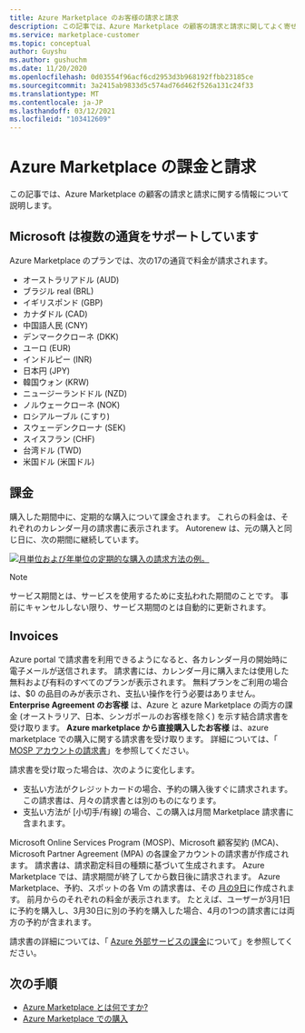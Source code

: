 ```yaml
---
title: Azure Marketplace のお客様の請求と請求
description: この記事では、Azure Marketplace の顧客の請求と請求に関してよく寄せられる質問について説明します。
ms.service: marketplace-customer
ms.topic: conceptual
author: Guyshu
ms.author: gushuchm
ms.date: 11/20/2020
ms.openlocfilehash: 0d03554f96acf6cd2953d3b968192ffbb23185ce
ms.sourcegitcommit: 3a2415ab9833d5c574ad76d462f526a131c24f33
ms.translationtype: MT
ms.contentlocale: ja-JP
ms.lasthandoff: 03/12/2021
ms.locfileid: "103412609"
---
```

# <a name="azure-marketplace-billing-and-invoicing"></a>Azure Marketplace の課金と請求

この記事では、Azure Marketplace の顧客の請求と請求に関する情報について説明します。

## <a name="microsoft-supports-multiple-currencies"></a>Microsoft は複数の通貨をサポートしています

Azure Marketplace のプランでは、次の17の通貨で料金が請求されます。

- オーストラリアドル (AUD)
- ブラジル real (BRL)
- イギリスポンド (GBP)
- カナダドル (CAD)
- 中国語人民 (CNY)
- デンマーククローネ (DKK)
- ユーロ (EUR)
- インドルピー (INR)
- 日本円 (JPY)
- 韓国ウォン (KRW)
- ニュージーランドドル (NZD)
- ノルウェークローネ (NOK)
- ロシアルーブル (こすり)
- スウェーデンクローナ (SEK)
- スイスフラン (CHF)
- 台湾ドル (TWD)
- 米国ドル (米国ドル)

## <a name="billing"></a>課金

購入した期間中に、定期的な購入について課金されます。 これらの料金は、それぞれのカレンダー月の請求書に表示されます。 Autorenew は、元の購入と同じ日に、次の期間に継続しています。

[![月単位および年単位の定期的な購入の請求方法の例。](media/billing/billing-charges-recurring.png)](media/billing/billing-charges-recurring.png#lightbox)

>[!NOTE]
> サービス期間とは、サービスを使用するために支払われた期間のことです。 事前にキャンセルしない限り、サービス期間のとは自動的に更新されます。

## <a name="invoices"></a>Invoices

Azure portal で請求書を利用できるようになると、各カレンダー月の開始時に電子メールが送信されます。 請求書には、カレンダー月に購入または使用した無料および有料のすべてのプランが表示されます。 無料プランをご利用の場合は、$0 の品目のみが表示され、支払い操作を行う必要はありません。 **Enterprise Agreement のお客様** は、Azure と azure Marketplace の両方の課金 (オーストラリア、日本、シンガポールのお客様を除く) を示す結合請求書を受け取ります。 **Azure marketplace から直接購入したお客様** は、azure marketplace での購入に関する請求書を受け取ります。 詳細については、「 [MOSP アカウントの請求書](/azure/cost-management-billing/understand/download-azure-invoice#invoices-for-mosp-billing-accounts)」を参照してください。

請求書を受け取った場合は、次のように変化します。

- 支払い方法がクレジットカードの場合、予約の購入後すぐに請求されます。 この請求書は、月々の請求書とは別のものになります。
- 支払い方法が [小切手/有線] の場合、この購入は月間 Marketplace 請求書に含まれます。

Microsoft Online Services Program (MOSP)、Microsoft 顧客契約 (MCA)、Microsoft Partner Agreement (MPA) の各課金アカウントの請求書が作成されます。 請求書は、請求勘定科目の種類に基づいて生成されます。 Azure Marketplace では、請求期間が終了してから数日後に請求されます。 Azure Marketplace、予約、スポットの各 Vm の請求書は、その [月の9日](/azure/cost-management-billing/understand/download-azure-invoice#invoices-for-mosp-billing-accounts)に作成されます。 前月からのそれぞれの料金が表示されます。 たとえば、ユーザーが3月1日に予約を購入し、3月30日に別の予約を購入した場合、4月の1つの請求書には両方の予約が含まれます。

請求書の詳細については、「 [Azure 外部サービスの課金](/azure/cost-management-billing/understand/understand-azure-marketplace-charges)について」を参照してください。

## <a name="next-steps"></a>次の手順

- [Azure Marketplace とは何ですか?](azure-marketplace-overview.md)
- [Azure Marketplace での購入](azure-purchasing-invoicing.md)
